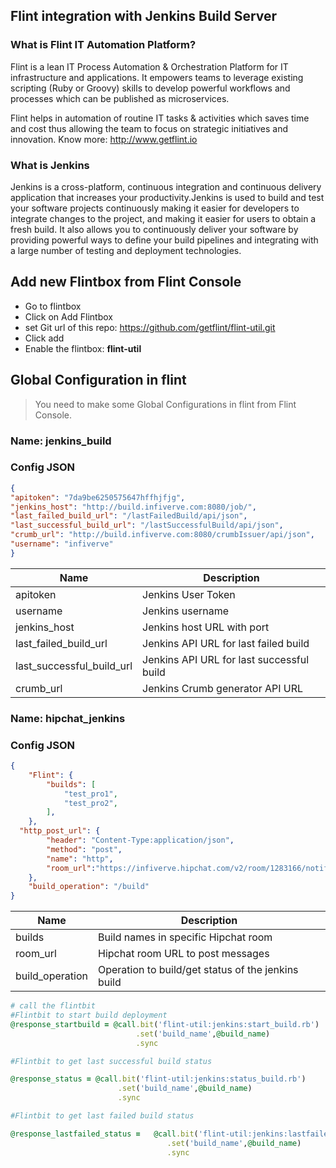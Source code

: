 
## Flint integration with Jenkins Build Server

### What is Flint IT Automation Platform?
Flint is a lean IT Process Automation & Orchestration Platform for IT infrastructure and applications. It empowers teams to leverage existing scripting (Ruby or Groovy) skills to develop powerful workflows and processes which can be published as microservices.

Flint helps in automation of routine IT tasks & activities which saves time and cost thus allowing the team to focus on strategic initiatives and innovation. Know more: http://www.getflint.io

### What is Jenkins
Jenkins is a cross-platform, continuous integration and continuous delivery application that increases your productivity.Jenkins is used to build and test your software projects continuously making it easier for developers to integrate changes to the project, and making it easier for users to obtain a fresh build. It also allows you to continuously deliver your software by providing powerful ways to define your build pipelines and integrating with a large number of testing and deployment technologies.

## Add new Flintbox from Flint Console
* Go to flintbox
* Click on Add Flintbox
* set Git url of this repo: https://github.com/getflint/flint-util.git
* Click add
* Enable the flintbox: **flint-util**

## Global Configuration in flint
> You need to make some Global Configurations in flint from Flint Console.

### Name: jenkins_build
### Config JSON

```json
{
"apitoken": "7da9be6250575647hffhjfjg",
"jenkins_host": "http://build.infiverve.com:8080/job/",
"last_failed_build_url": "/lastFailedBuild/api/json",
"last_successful_build_url": "/lastSuccessfulBuild/api/json",
"crumb_url": "http://build.infiverve.com:8080/crumbIssuer/api/json",
"username": "infiverve"
}
```

| Name | Description          |
| ------------- | ----------- |
| apitoken      | Jenkins User Token|
|username  |Jenkins username |
| jenkins_host | Jenkins host URL with port|
| last_failed_build_url |Jenkins API URL for last failed build |
| last_successful_build_url |Jenkins API URL for last successful build |
| crumb_url |Jenkins Crumb generator API URL |

### Name: hipchat_jenkins
### Config JSON

```json
{
	"Flint": {
		"builds": [
			"test_pro1",
			"test_pro2",
		],
	},
  "http_post_url": {
		"header": "Content-Type:application/json",
		"method": "post",
		"name": "http",
		"room_url":"https://infiverve.hipchat.com/v2/room/1283166/notification?auth_token=guv26VyKOtpIx3K0lF"
	},
	"build_operation": "/build"
}
  ```

  | Name | Description          |
  | ------------- | ----------- |
  | builds |Build names in specific Hipchat room|
  | room_url |Hipchat room URL to post messages  |
  | build_operation |Operation to build/get status of the jenkins build |

```ruby
# call the flintbit
#Flintbit to start build deployment
@response_startbuild = @call.bit('flint-util:jenkins:start_build.rb')
                            .set('build_name',@build_name)
                            .sync

#Flintbit to get last successful build status

@response_status = @call.bit('flint-util:jenkins:status_build.rb')  
                        .set('build_name',@build_name)
                        .sync

#Flintbit to get last failed build status

@response_lastfailed_status =	@call.bit('flint-util:jenkins:lastfailed_build.rb')
                                   .set('build_name',@build_name)
                                   .sync                                                 

```
